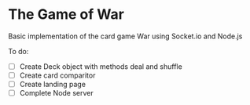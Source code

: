 The Game of War
===============
Basic implementation of the card game War using Socket.io and Node.js


To do:
- [ ] Create Deck object with methods deal and shuffle
- [ ] Create card comparitor
- [ ] Create landing page
- [ ] Complete Node server